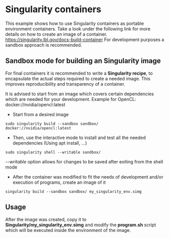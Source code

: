 # Singularity containers

This example shows how to use Singularity containers as portable environment containers.
Take a look under the following link for more details on how to create an image of a container.
https://singularity.lbl.gov/docs-build-container
For development purposes a sandbox approach is recommended.

## Sandbox mode for building an Singularity image
For final containers it is recommended to write a **Singularity recipe**, to encapsulate the actual steps required to create a needed image. This improves reproducibility and transparency of a container.

It is advised to start from an image which covers certain dependencies which are needed for your development. Example for OpenCL: docker://nvidia/opencl:latest

- Start from a desired image
```
sudo singularity build --sandbox sandbox/ docker://nvidia/opencl:latest
```  
- Then, use the interactive mode to install and test all the needed dependencies (Using apt install, ...)
```
sudo singularity shell --writable sandbox/
```
*--writable* option allows for changes to be saved after exiting from the shell mode

- After the container was modified to fit the needs of development and/or execution of programs, create an image of it
```
singularity build --sandbox sandbox/ my_singularity_env.simg
``` 

## Usage
After the image was created, copy it to  **Singularity/my_singularity_env.simg** and modify the **program.sh** script which will be executed inside the environment of the image.
